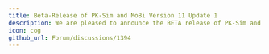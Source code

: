 ```yaml
---
title: Beta-Release of PK-Sim and MoBi Version 11 Update 1
description: We are pleased to announce the BETA release of PK-Sim and MoBi Version 11 Update 1 which is now available for download.
icon: cog
github_url: Forum/discussions/1394
---
```

